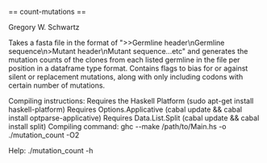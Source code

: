 == count-mutations ==

Gregory W. Schwartz

Takes a fasta file in the format of ">>Germline header\nGermline
sequence\n>Mutant header\nMutant sequence...etc" and generates the
mutation counts of the clones from each listed germline in the file per
position in a dataframe type format. Contains flags to bias for or
against silent or replacement mutations, along with only including
codons with certain number of mutations.

Compiling instructions:
Requires the Haskell Platform (sudo apt-get install haskell-platform)
Requires Options.Applicative (cabal update && cabal install
optparse-applicative)
Requires Data.List.Split (cabal update && cabal install split)
Compiling command: ghc --make /path/to/Main.hs -o ./mutation_count -O2

Help: ./mutation_count -h
